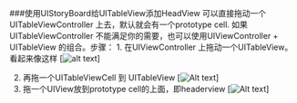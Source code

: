 ###使用UIStoryBoard给UITableView添加HeadView
可以直接拖动一个UITableViewController 上去，默认就会有一个prototype cell. 如果UITableViewController 不能满足你的需要，也可以使用UIViewController + UITableView 的组合。步骤：
	1. 在UIViewController 上拖动一个UITableView。看起来像这样
[![alt text](http://img.bbs.csdn.net/upload/201504/14/1428973805_630689.png "title")]

2. 再拖一个UITableViewCell 到 UITableView 
[![Alt text](http://img.bbs.csdn.net/upload/201504/14/1428973822_556755.png)]
3. 拖一个UIView放到prototype cell的上面，即headerview 
[![Alt text](http://img.bbs.csdn.net/upload/201504/14/1428973830_416097.png)]


